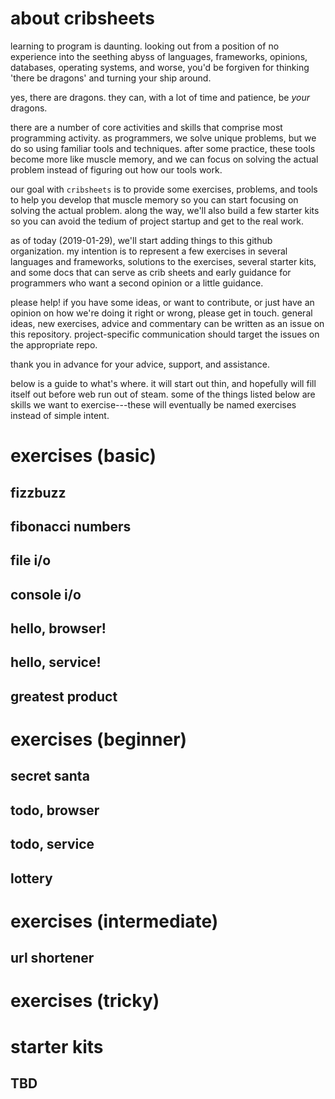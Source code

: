 # about cribsheets

learning to program is daunting. looking out from a position
of no experience into the seething abyss of languages,
frameworks, opinions, databases, operating systems, and
worse, you'd be forgiven for thinking 'there be dragons' and
turning your ship around.

yes, there are dragons. they can, with a lot of time and
patience, be _your_ dragons.

there are a number of core activities and skills that comprise
most programming activity. as programmers, we solve unique
problems, but we do so using familiar tools and techniques.
after some practice, these tools become more like muscle
memory, and we can focus on solving the actual problem instead
of figuring out how our tools work.

our goal with `cribsheets` is to provide some exercises, problems,
and tools to help you develop that muscle memory so you can
start focusing on solving the actual problem. along the way, 
we'll also build a few starter kits so you can avoid the tedium
of project startup and get to the real work.

as of today (2019-01-29), we'll start adding things to this github
organization. my intention is to represent a few exercises in several
languages and frameworks, solutions to the exercises, several
starter kits, and some docs that can serve as crib sheets and
early guidance for programmers who want a second opinion or a
little guidance.

please help! if you have some ideas, or want to contribute, or
just have an opinion on how we're doing it right or wrong, please
get in touch. general ideas, new exercises, advice and commentary
can be written as an issue on this repository. project-specific
communication should target the issues on the appropriate repo.

thank you in advance for your advice, support, and assistance.

below is a guide to what's where. it will start out thin, and
hopefully will fill itself out before web run out of steam. some
of the things listed below are skills we want to exercise---these
will eventually be named exercises instead of simple intent.

# exercises (basic)

## fizzbuzz

## fibonacci numbers

## file i/o

## console i/o

## hello, browser!

## hello, service!

## greatest product

# exercises (beginner)

## secret santa

## todo, browser

## todo, service

## lottery

# exercises (intermediate)

## url shortener

# exercises (tricky)

# starter kits

## TBD




